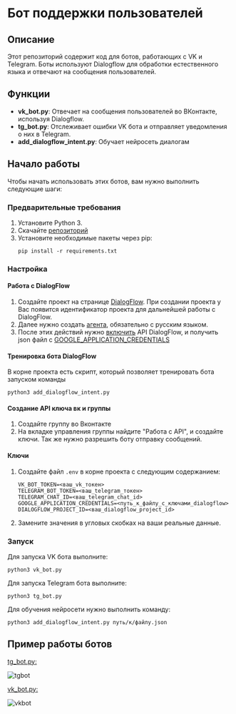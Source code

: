 # Бот поддержки пользователей

## Описание
Этот репозиторий содержит код для ботов, работающих с VK и Telegram. Боты используют Dialogflow для обработки естественного языка и отвечают на сообщения пользователей.

## Функции
- **vk_bot.py**: Отвечает на сообщения пользователей во ВКонтакте, используя Dialogflow.
- **tg_bot.py**: Отслеживает ошибки VK бота и отправляет уведомления о них в Telegram.
- **add_dialogflow_intent.py**: Обучает нейросеть диалогам 

## Начало работы
Чтобы начать использовать этих ботов, вам нужно выполнить следующие шаги:

### Предварительные требования
1. Установите Python 3.
2. Скачайте [репозиторий](https://github.com/KillerBee88/Support_Bot)
3. Установите необходимые пакеты через pip:
    ```console
    pip install -r requirements.txt
    ```

### Настройка
#### Работа с DialogFlow
1. Создайте проект на странице [DialogFlow](https://dialogflow.cloud.google.com/#/login). При создании проекта у Вас появится идентификатор проекта для дальнейшей работы с DialogFlow.
2.  Далее нужно создать [агента](https://cloud.google.com/dialogflow/es/docs/quick/build-agent), обязательно с русским языком.
3. После этих действий нужно [включить](https://cloud.google.com/dialogflow/es/docs/quick/setup#api) API DialogFlow, и получить json файл с [GOOGLE_APPLICATION_CREDENTIALS](https://support.woztell.com/portal/en/kb/articles/how-to-get-the-json-key-file-from-dialogflow) 
#### Тренировка бота DialogFlow
В корне проекта есть скрипт, который позволяет тренировать бота запуском команды
````console
python3 add_dialogflow_intent.py
````
#### Создание API ключа вк и группы
1. Создайте группу во Вконтакте
2. На вкладке управления группы найдите "Работа с API", и создайте ключи. Так же нужно разрешить боту отправку сообщений.
#### Ключи
1. Создайте файл `.env` в корне проекта с следующим содержанием:
    ```
    VK_BOT_TOKEN=<ваш_vk_токен>
    TELEGRAM_BOT_TOKEN=<ваш_telegram_токен>
    TELEGRAM_CHAT_ID=<ваш_telegram_chat_id>
    GOOGLE_APPLICATION_CREDENTIALS=<путь_к_файлу_с_ключами_dialogflow>
    DIALOGFLOW_PROJECT_ID=<ваш_dialogflow_project_id>
    ```
2. Замените значения в угловых скобках на ваши реальные данные.


### Запуск
Для запуска VK бота выполните:
````console
python3 vk_bot.py
````
Для запуска Telegram бота выполните:
````console
python3 tg_bot.py
````
Для обучения нейросети нужно выполнить команду:
````console
python3 add_dialogflow_intent.py путь/к/файлу.json
````
## Пример работы ботов
[tg_bot.py:](@BotTranscriBot)

![tgbot](https://media3.giphy.com/media/v1.Y2lkPTc5MGI3NjExeWN4Zjl2bG1mZnJjMWN2ajRtdnFhNDZ0cGY2aDNsZDUyZW5oMTFlNiZlcD12MV9pbnRlcm5hbF9naWZfYnlfaWQmY3Q9Zw/zWQIwDRfc9RqSIeeTV/giphy.gif)

[vk_bot.py:](https://vk.com/im?peers=c11&sel=-225735422)

![vkbot](https://media3.giphy.com/media/v1.Y2lkPTc5MGI3NjExZTEybTRrMTdwZDA0c201cmk1a2Y3NmhsYTI4MnFpb2VteW5oejFuayZlcD12MV9pbnRlcm5hbF9naWZfYnlfaWQmY3Q9Zw/iDGK6hB4c5LfGDN2oW/giphy.gif)

